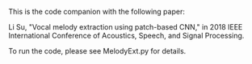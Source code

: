 This is the code companion with the following paper:

Li Su, "Vocal melody extraction using patch-based CNN," in 2018 IEEE International Conference of Acoustics, Speech, and Signal Processing.

To run the code, please see MelodyExt.py for details.
